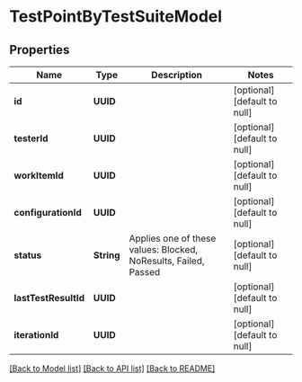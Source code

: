 # TestPointByTestSuiteModel
## Properties

| Name | Type | Description | Notes |
|------------ | ------------- | ------------- | -------------|
| **id** | **UUID** |  | [optional] [default to null] |
| **testerId** | **UUID** |  | [optional] [default to null] |
| **workItemId** | **UUID** |  | [optional] [default to null] |
| **configurationId** | **UUID** |  | [optional] [default to null] |
| **status** | **String** | Applies one of these values: Blocked, NoResults, Failed, Passed | [optional] [default to null] |
| **lastTestResultId** | **UUID** |  | [optional] [default to null] |
| **iterationId** | **UUID** |  | [optional] [default to null] |

[[Back to Model list]](../README.md#documentation-for-models) [[Back to API list]](../README.md#documentation-for-api-endpoints) [[Back to README]](../README.md)

